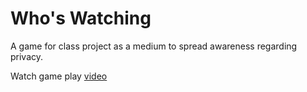 # Who's Watching
A game for class project as a medium to spread awareness regarding privacy.
  
    
Watch game play [video](https://github.com/Sahil12S/WhosWatching/blob/master/GameVideo/whoswatchin.webm)
